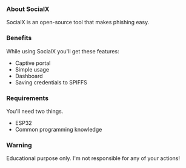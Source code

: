 ### About SocialX

SocialX is an open-source tool that makes phishing easy.

### Benefits

While using SocialX you'll get these features:
* Captive portal
* Simple usage
* Dashboard
* Saving credentials to SPIFFS

### Requirements

You'll need two things.
* ESP32
* Common programming knowledge

### Warning

Educational purpose only. I'm not responsible for any of your actions!
